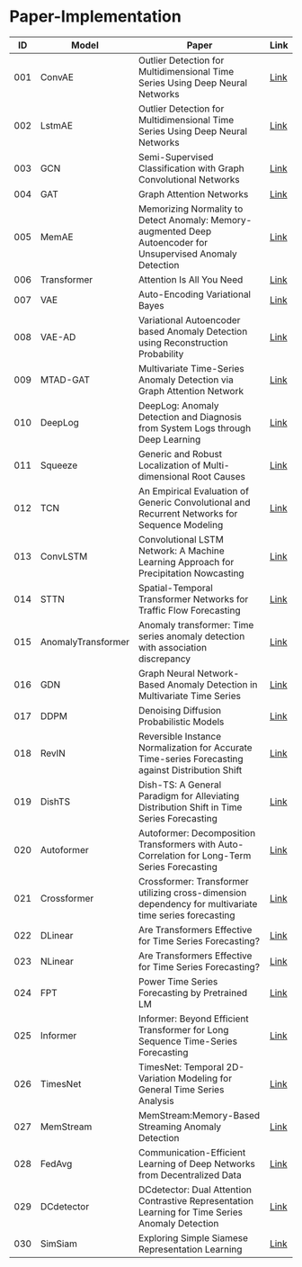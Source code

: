 # Paper-Implementation

| ID  | Model              | Paper                                                                                                        | Link                                                       |
|-----|--------------------|--------------------------------------------------------------------------------------------------------------|------------------------------------------------------------|
| 001 | ConvAE             | Outlier Detection for Multidimensional Time Series Using Deep Neural Networks                                | [Link](https://github.com/ForestsKing/ConvAE)              |
| 002 | LstmAE             | Outlier Detection for Multidimensional Time Series Using Deep Neural Networks                                | [Link](https://github.com/ForestsKing/LstmAE)              |
| 003 | GCN                | Semi-Supervised Classification with Graph Convolutional Networks                                             | [Link](https://github.com/ForestsKing/GCN)                 |
| 004 | GAT                | Graph Attention Networks                                                                                     | [Link](https://github.com/ForestsKing/GAT)                 |
| 005 | MemAE              | Memorizing Normality to Detect Anomaly: Memory-augmented Deep Autoencoder for Unsupervised Anomaly Detection | [Link](https://github.com/ForestsKing/MemAE)               |
| 006 | Transformer        | Attention Is All You Need                                                                                    | [Link](https://github.com/ForestsKing/Transformer)         |
| 007 | VAE                | Auto-Encoding Variational Bayes                                                                              | [Link](https://github.com/ForestsKing/VAE)                 |
| 008 | VAE-AD             | Variational Autoencoder based Anomaly Detection using Reconstruction Probability                             | [Link](https://github.com/ForestsKing/VAE_anomaly_dection) |
| 009 | MTAD-GAT           | Multivariate Time-Series Anomaly Detection via Graph Attention Network                                       | [Link](https://github.com/ForestsKing/MTAD_GAT)            |
| 010 | DeepLog            | DeepLog: Anomaly Detection and Diagnosis from System Logs through Deep Learning                              | [Link](https://github.com/ForestsKing/DeepLog)             |
| 011 | Squeeze            | Generic and Robust Localization of Multi-dimensional Root Causes                                             | [Link](https://github.com/ForestsKing/Squeeze)             |
| 012 | TCN                | An Empirical Evaluation of Generic Convolutional and Recurrent Networks for Sequence Modeling                | [Link](https://github.com/ForestsKing/TCN)                 |
| 013 | ConvLSTM           | Convolutional LSTM Network: A Machine Learning Approach for Precipitation Nowcasting                         | [Link](https://github.com/ForestsKing/ConvLstm)            |
| 014 | STTN               | Spatial-Temporal Transformer Networks for Traffic Flow Forecasting                                           | [Link](https://github.com/ForestsKing/STTN)                |
| 015 | AnomalyTransformer | Anomaly transformer: Time series anomaly detection with association discrepancy                              | [Link](https://github.com/ForestsKing/AnomalyTransformer)  |
| 016 | GDN                | Graph Neural Network-Based Anomaly Detection in Multivariate Time Series                                     | [Link](https://github.com/ForestsKing/GDN)                 |
| 017 | DDPM               | Denoising Diffusion Probabilistic Models                                                                     | [Link](https://github.com/ForestsKing/DDPM)                |
| 018 | RevIN              | Reversible Instance Normalization for Accurate Time-series Forecasting against Distribution Shift            | [Link](https://github.com/ForestsKing/LTSF-ADS)            |
| 019 | DishTS             | Dish-TS: A General Paradigm for Alleviating Distribution Shift in Time Series Forecasting                    | [Link](https://github.com/ForestsKing/LTSF-ADS)            |
| 020 | Autoformer         | Autoformer: Decomposition Transformers with Auto-Correlation for Long-Term Series Forecasting                | [Link](https://github.com/ForestsKing/TSF-Library)         |
| 021 | Crossformer        | Crossformer: Transformer utilizing cross-dimension dependency for multivariate time series forecasting       | [Link](https://github.com/ForestsKing/TSF-Library)         |
| 022 | DLinear            | Are Transformers Effective for Time Series Forecasting?                                                      | [Link](https://github.com/ForestsKing/TSF-Library)         |
| 023 | NLinear            | Are Transformers Effective for Time Series Forecasting?                                                      | [Link](https://github.com/ForestsKing/TSF-Library)         |
| 024 | FPT                | Power Time Series Forecasting by Pretrained LM                                                               | [Link](https://github.com/ForestsKing/TSF-Library)         |
| 025 | Informer           | Informer: Beyond Efficient Transformer for Long Sequence Time-Series Forecasting                             | [Link](https://github.com/ForestsKing/TSF-Library)         |
| 026 | TimesNet           | TimesNet: Temporal 2D-Variation Modeling for General Time Series Analysis                                    | [Link](https://github.com/ForestsKing/TSF-Library)         |
| 027 | MemStream          | MemStream:Memory-Based Streaming Anomaly Detection                                                           | [Link](https://github.com/ForestsKing/MemStream)           |
| 028 | FedAvg             | Communication-Efficient Learning of Deep Networks from Decentralized Data                                    | [Link](https://github.com/ForestsKing/FedAvg)              |
| 029 | DCdetector         | DCdetector: Dual Attention Contrastive Representation Learning for Time Series Anomaly Detection             | [Link](https://github.com/ForestsKing/DCdetector)          |
| 030 | SimSiam            | Exploring Simple Siamese Representation Learning                                                             | [Link](https://github.com/ForestsKing/SimSiam)             |